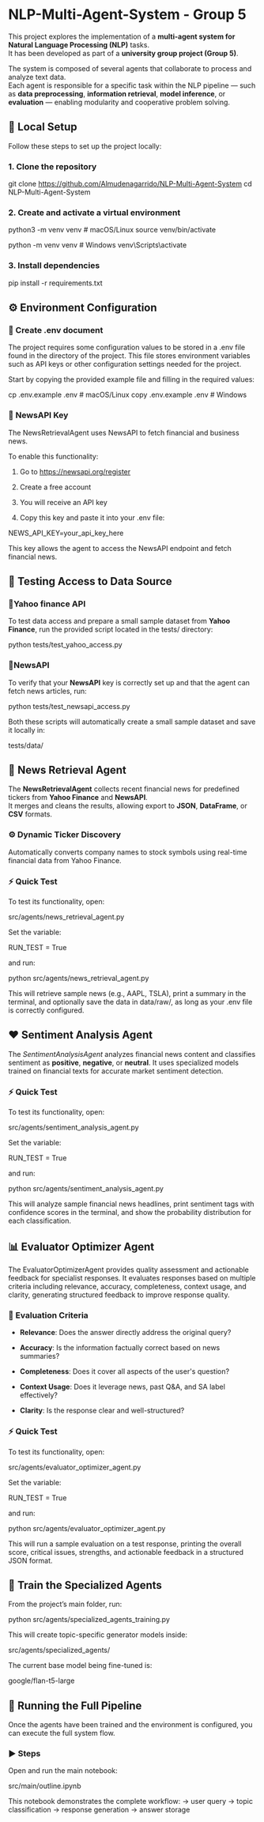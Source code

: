 # NLP-Multi-Agent-System - Group 5

This project explores the implementation of a **multi-agent system for Natural Language Processing (NLP)** tasks.  
It has been developed as part of a **university group project (Group 5)**.

The system is composed of several agents that collaborate to process and analyze text data.  
Each agent is responsible for a specific task within the NLP pipeline — such as **data preprocessing**, **information retrieval**, **model inference**, or **evaluation** — enabling modularity and cooperative problem solving.

## 🚀 Local Setup

Follow these steps to set up the project locally:

### 1. Clone the repository

 git clone https://github.com/Almudenagarrido/NLP-Multi-Agent-System
 cd NLP-Multi-Agent-System

### 2. Create and activate a virtual environment

 python3 -m venv venv  # macOS/Linux
 source venv/bin/activate

 python -m venv venv   # Windows
 venv\Scripts\activate

### 3. Install dependencies

 pip install -r requirements.txt

## ⚙️ Environment Configuration

### 📁 Create .env document

The project requires some configuration values to be stored in a .env file found in the directory of the project. This file stores environment variables such as API keys or other configuration settings needed for the project.

Start by copying the provided example file and filling in the required values:

 cp .env.example .env   # macOS/Linux
 copy .env.example .env # Windows

### 🔑 NewsAPI Key

The NewsRetrievalAgent uses NewsAPI to fetch financial and business news.

To enable this functionality:

1. Go to https://newsapi.org/register

2. Create a free account

3. You will receive an API key

4. Copy this key and paste it into your .env file:

 NEWS_API_KEY=your_api_key_here

 This key allows the agent to access the NewsAPI endpoint and fetch financial news.

## 🧪 Testing Access to Data Source

### 🔹Yahoo finance API
To test data access and prepare a small sample dataset from **Yahoo Finance**, run the provided script located in the tests/ directory:

 python tests/test_yahoo_access.py

### 🔹NewsAPI

To verify that your **NewsAPI** key is correctly set up and that the agent can fetch news articles, run:

 python tests/test_newsapi_access.py

Both these scripts will automatically create a small sample dataset and save it locally in:

 tests/data/

## 📰 News Retrieval Agent

The **NewsRetrievalAgent** collects recent financial news for predefined tickers from **Yahoo Finance** and **NewsAPI**.  
It merges and cleans the results, allowing export to **JSON**, **DataFrame**, or **CSV** formats.

### ⚙️ Dynamic Ticker Discovery

Automatically converts company names to stock symbols using real-time financial data from Yahoo Finance.

### ⚡ Quick Test

To test its functionality, open:

 src/agents/news_retrieval_agent.py

Set the variable:

 RUN_TEST = True

and run:

 python src/agents/news_retrieval_agent.py

This will retrieve sample news (e.g., AAPL, TSLA), print a summary in the terminal, and optionally save the data in data/raw/, as long as your .env file is correctly configured.

## ❤️ Sentiment Analysis Agent

The *SentimentAnalysisAgent* analyzes financial news content and classifies sentiment as **positive**, **negative**, or **neutral**. It uses specialized models trained on financial texts for accurate market sentiment detection.

### ⚡ Quick Test

To test its functionality, open:

 src/agents/sentiment_analysis_agent.py

Set the variable:

 RUN_TEST = True

and run:

 python src/agents/sentiment_analysis_agent.py

This will analyze sample financial news headlines, print sentiment tags with confidence scores in the terminal, and show the probability distribution for each classification.

## 📊 Evaluator Optimizer Agent

The EvaluatorOptimizerAgent provides quality assessment and actionable feedback for specialist responses. It evaluates responses based on multiple criteria including relevance, accuracy, completeness, context usage, and clarity, generating structured feedback to improve response quality.

### 🎯 Evaluation Criteria

- **Relevance**: Does the answer directly address the original query?

- **Accuracy**: Is the information factually correct based on news summaries?

- **Completeness**: Does it cover all aspects of the user's question?

- **Context Usage**: Does it leverage news, past Q&A, and SA label effectively?

- **Clarity**: Is the response clear and well-structured?

### ⚡ Quick Test

To test its functionality, open:

 src/agents/evaluator_optimizer_agent.py

Set the variable:

 RUN_TEST = True

and run:

 python src/agents/evaluator_optimizer_agent.py

This will run a sample evaluation on a test response, printing the overall score, critical issues, strengths, and actionable feedback in a structured JSON format.

## 🧠 Train the Specialized Agents

From the project’s main folder, run:

 python src/agents/specialized_agents_training.py

This will create topic-specific generator models inside:

 src/agents/specialized_agents/

The current base model being fine-tuned is:

 google/flan-t5-large

## 🧩 Running the Full Pipeline

Once the agents have been trained and the environment is configured, you can execute the full system flow.

### ▶️ Steps

Open and run the main notebook:

 src/main/outline.ipynb

This notebook demonstrates the complete workflow:
  → user query → topic classification → response generation → answer storage